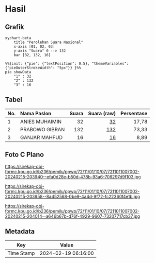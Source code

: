 # Hasil

## Grafik

```mermaid
xychart-beta
    title "Perolehan Suara Nasional"
    x-axis [01, 02, 03]
    y-axis "Suara" 0 --> 132
    bar [32, 132, 16]
```

```mermaid
%%{init: {"pie": {"textPosition": 0.5}, "themeVariables": {"pieOuterStrokeWidth": "5px"}} }%%
pie showData
    "1" : 32
    "2" : 132
    "3" : 16
```

## Tabel

| No. | Nama Paslon    | Suara | Suara (raw) | Persentase |
|:--- |:-------------- | -----:| -----------:| ----------:|
| 1   | ANIES MUHAIMIN | 32    | [32][p-1]   | 17,78      |
| 2   | PRABOWO GIBRAN | 132   | [132][p-2]  | 73,33      |
| 3   | GANJAR MAHFUD  | 16    | [16][p-3]   | 8,89       |


[p-1]: https://github.com/gigit-pemilu/pemilu-2024/blob/main/pilpres/hitung-suara/sub/72-sulawesi-tengah/sub/11-banggai-laut/sub/01-banggai/sub/1007-dodung/sub/002-tps/sub/paslon-1.txt
[p-2]: https://github.com/gigit-pemilu/pemilu-2024/blob/main/pilpres/hitung-suara/sub/72-sulawesi-tengah/sub/11-banggai-laut/sub/01-banggai/sub/1007-dodung/sub/002-tps/sub/paslon-2.txt
[p-3]: https://github.com/gigit-pemilu/pemilu-2024/blob/main/pilpres/hitung-suara/sub/72-sulawesi-tengah/sub/11-banggai-laut/sub/01-banggai/sub/1007-dodung/sub/002-tps/sub/paslon-3.txt

## Foto C Plano

https://sirekap-obj-formc.kpu.go.id/b236/pemilu/ppwp/72/11/01/10/07/7211011007002-20240215-203940--efa0d28e-b50d-478b-93a6-706297d9f103.jpg

https://sirekap-obj-formc.kpu.go.id/b236/pemilu/ppwp/72/11/01/10/07/7211011007002-20240215-203958--8a452568-0be9-4a4d-9f72-fc22360f4e1b.jpg

https://sirekap-obj-formc.kpu.go.id/b236/pemilu/ppwp/72/11/01/10/07/7211011007002-20240215-204014--a646b67b-d76f-4929-9607-73207717cb37.jpg


## Metadata

| Key        | Value               |
| ---------- | ------------------- |
| Time Stamp | 2024-02-19 06:16:00 |



